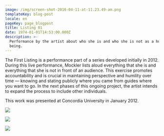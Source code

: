 ```yaml
---
image: /img/screen-shot-2016-04-11-at-11.23.49-am.png
templateKey: blog-post
locale: en
pageKey: page_blogpost
title: Listing 01
date: 1974-01-01T14:53:00.000Z
description: >-
  Performance by the artist about who she is and who she is not as a human
  being.
---
```

The First Listing is a performance part of a series developed initially in 2012. During this live performance, Mockler lists aloud everything that she is and everything that she is not in front of an audience. This exercise promotes accountability and is crucial in maintaining perspective and humility over time — knowing and stating publicly where you came from guides where you want to go. In the next phases of this ongoing project, the artist intends to expand the process to include other individuals.

This work was presented at Concordia University in January 2012.

![](/img/screen-shot-2019-09-24-at-9.24.06-am.png)

![](/img/screen-shot-2019-09-24-at-9.25.28-am.png)

![](/img/screen-shot-2019-09-24-at-9.30.03-am.png)
